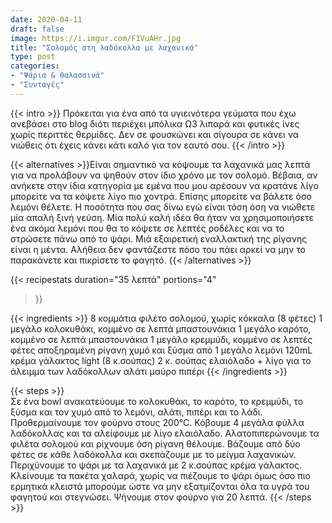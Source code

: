 ```yaml
---
date: 2020-04-11
draft: false
image: https://i.imgur.com/F1VuAHr.jpg
title: "Σολομός στη λαδόκολλα με λαχανικά"
type: post
categories:
- "Ψάρια & θαλασσινά"
- "Συνταγές"
---
```


{{< intro >}}
Πρόκειται για ένα από τα υγιεινότερα γεύματα που έχω ανεβάσει στο blog διότι περιέχει μπόλικα Ω3 λιπαρά και φυτικές ίνες χωρίς περιττές θερμίδες. Δεν σε φουσκώνει και σίγουρα σε κάνει να νιώθεις ότι έχεις κάνει κάτι καλό για τον εαυτό σου.
{{< /intro >}}

{{< alternatives >}}Είναι σημαντικό να κόψουμε τα λαχανικά μας λεπτά για να προλάβουν να ψηθούν στον ίδιο χρόνο με τον σολομό. Βέβαια, αν ανήκετε στην ίδια κατηγορία με εμένα που μου αρέσουν να κρατάνε λίγο μπορείτε να τα κόψετε λίγο πιο χοντρά. Επίσης μπορείτε να βάλετε όσο λεμόνι θέλετε. Η ποσότητα που σας δίνω εγώ είναι τόση όση να νιώθετε μία απαλή ξινή γεύση. Μία πολύ καλή ιδέα θα ήταν να χρησιμοποιήσετε ένα ακόμα λεμόνι που θα το κόψετε σε λεπτές ροδέλες και να το στρώσετε πάνω από το ψάρι. Μιά εξαιρετική εναλλακτική της ρίγανης είναι η μέντα. Αλήθεια δεν φαντάζεστε πόσο του πάει αρκεί να μην το παρακάνετε και πικρίσετε το φαγητό.
{{< /alternatives >}}

{{< recipestats 
    duration="35 λεπτά"
    portions="4"
>}}

{{< ingredients >}} 
8 κομμάτια φιλέτο σολομού, χωρίς κόκκαλα (8 φέτες)
1 μεγάλο κολοκυθάκι, κομμένο σε λεπτά μπαστουνάκια
1 μεγάλο καρότο, κομμένο σε λεπτά μπαστουνάκια
1 μεγάλο κρεμμύδι, κομμένο σε λεπτές φέτες
αποξηραμένη ρίγανη
χυμό και ξύσμα από 1 μεγάλο λεμόνι
120mL κρέμα γάλακτος light (8 κ.σούπας)
2 κ. σούπας ελαιόλαδο + λίγο για το άλειμμα των λαδόκολλων
αλάτι
μαύρο πιπέρι
{{< /ingredients >}}

{{< steps >}}  
Σε ένα bowl ανακατεύουμε το κολοκυθάκι, το καρότο, το κρεμμύδι, το ξύσμα και τον χυμό από το λεμόνι, αλάτι, πιπέρι και το λάδι.
Προθερμαίνουμε τον φούρνο στους 200°C. Κόβουμε 4 μεγάλα φύλλα λαδόκολλας και τα αλείφουμε με λίγο ελαιόλαδο.
Αλατοπιπερώνουμε τα φιλέτα σολομού και ρίχνουμε όση ρίγανη θέλουμε. Βάζουμε από δύο φέτες σε κάθε λαδόκολλα και σκεπάζουμε με το μείγμα λαχανικών. Περιχύνουμε το ψάρι με τα λαχανικά με 2 κ.σούπας κρέμα γάλακτος.
Κλείνουμε τα πακέτα χαλαρά, χωρίς να πιέζουμε το ψάρι όμως όσο πιο ερμητικά κλειστά μπορούμε ώστε να μην εξατμίζονται όλα τα υγρά του φαγητού και στεγνώσει.
Ψήνουμε στον φούρνο για 20 λεπτά.
{{< /steps >}}